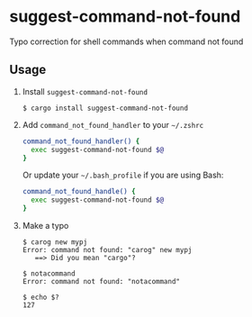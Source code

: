 # suggest-command-not-found

Typo correction for shell commands when command not found

## Usage

1. Install `suggest-command-not-found`
   ```console
   $ cargo install suggest-command-not-found
   ```
2. Add `command_not_found_handler` to your `~/.zshrc`
   ```zsh
   command_not_found_handler() {
     exec suggest-command-not-found $@
   }
   ```
   Or update your `~/.bash_profile` if you are using Bash:
   ```bash
   command_not_found_handle() {
     exec suggest-command-not-found $@
   }
   ```
3. Make a typo
   ```console
   $ carog new mypj
   Error: command not found: "carog" new mypj
      ==> Did you mean "cargo"?
   
   $ notacommand
   Error: command not found: "notacommand"
   
   $ echo $?
   127
   ```
